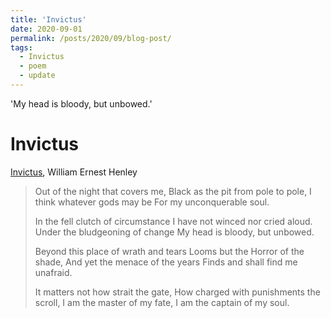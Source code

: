 ```yaml
---
title: 'Invictus'
date: 2020-09-01
permalink: /posts/2020/09/blog-post/
tags:
  - Invictus
  - poem
  - update
---
```


'My head is bloody, but unbowed.'

Invictus
======

[Invictus](https://www.poetryfoundation.org/poems/51642/invictus), William Ernest Henley

> Out of the night that covers me,
>    Black as the pit from pole to pole,
> I think whatever gods may be
>    For my unconquerable soul.
>
> In the fell clutch of circumstance
>    I have not winced nor cried aloud.
> Under the bludgeoning of change
>    My head is bloody, but unbowed.
>
> Beyond this place of wrath and tears
>    Looms but the Horror of the shade,
> And yet the menace of the years
>    Finds and shall find me unafraid.
>
> It matters not how strait the gate,
>    How charged with punishments the scroll,
> I am the master of my fate,
>    I am the captain of my soul.
